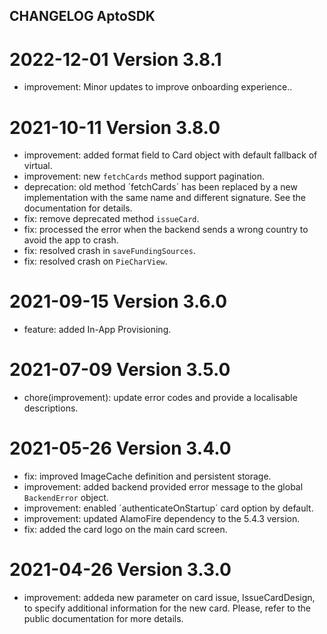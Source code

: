 ## CHANGELOG AptoSDK

# 2022-12-01 Version 3.8.1
- improvement: Minor updates to improve onboarding experience..

# 2021-10-11 Version 3.8.0
- improvement: added format field to Card object with default fallback of virtual.
- improvement: new `fetchCards` method support pagination.
- deprecation: old method ´fetchCards´ has been replaced by a new implementation with the same name and different signature. See the documentation for details. 
- fix: remove deprecated method `issueCard`.
- fix: processed the error when the backend sends a wrong country to avoid the app to crash.
- fix: resolved crash in `saveFundingSources`.
- fix: resolved crash on `PieCharView`.

# 2021-09-15 Version 3.6.0
- feature: added In-App Provisioning.

# 2021-07-09 Version 3.5.0
- chore(improvement): update error codes and provide a localisable descriptions.

# 2021-05-26 Version 3.4.0
- fix: improved ImageCache definition and persistent storage.
- improvement: added backend provided error message to the global `BackendError` object.
- improvement: enabled ´authenticateOnStartup´ card option by default.
- improvement: updated AlamoFire dependency to the 5.4.3 version.
- fix: added the card logo on the main card screen.

# 2021-04-26 Version 3.3.0
- improvement: addeda new parameter on card issue, IssueCardDesign, to specify additional information for the new card. Please, refer to the public documentation for more details.
